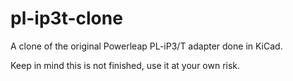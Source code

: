 # pl-ip3t-clone
A clone of the original Powerleap PL-iP3/T adapter done in KiCad.

Keep in mind this is not finished, use it at your own risk.
